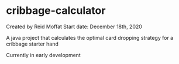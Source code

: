 # cribbage-calculator
Created by Reid Moffat
Start date: December 18th, 2020

A java project that calculates the optimal card dropping strategy for a cribbage starter hand

Currently in early development
